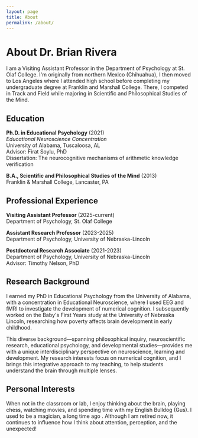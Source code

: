 ```yaml
---
layout: page
title: About
permalink: /about/
---
```


# About Dr. Brian Rivera

I am a Visiting Assistant Professor in the Department of Psychology at St. Olaf College. I'm originally from northern Mexico (Chihuahua), I then moved to Los Angeles where I attended high school before completing my undergraduate degree at Franklin and Marshall College. There, I competed in Track and Field while majoring in Scientific and Philosophical Studies of the Mind.

## Education

**Ph.D. in Educational Psychology** (2021)  
*Educational Neuroscience Concentration*  
University of Alabama, Tuscaloosa, AL  
Advisor: Firat Soylu, PhD  
Dissertation: The neurocognitive mechanisms of arithmetic knowledge verification

**B.A., Scientific and Philosophical Studies of the Mind** (2013)  
Franklin & Marshall College, Lancaster, PA

## Professional Experience

**Visiting Assistant Professor** (2025-current)  
Department of Psychology, St. Olaf College

**Assistant Research Professor** (2023-2025)  
Department of Psychology, University of Nebraska-Lincoln

**Postdoctoral Research Associate** (2021-2023)  
Department of Psychology, University of Nebraska-Lincoln  
Advisor: Timothy Nelson, PhD

## Research Background

I earned my PhD in Educational Psychology from the University of Alabama, with a concentration in Educational Neuroscience, where I used EEG and fMRI to investigate the development of numerical cognition. I subsequently worked on the Baby's First Years study at the University of Nebraska Lincoln, researching how poverty affects brain development in early childhood.

This diverse background—spanning philosophical inquiry, neuroscientific research, educational psychology, and developmental studies—provides me with a unique interdisciplinary perspective on neuroscience, learning and development. My research interests focus on numerical cognition, and I brings this integrative approach to my teaching, to help students understand the brain through multiple lenses.

## Personal Interests

When not in the classroom or lab, I enjoy thinking about the brain, playing chess, watching movies, and spending time with my English Bulldog (Gus). I used to be a magician, a long time ago . Although I am retired now, it continues to influence how I think about attention, perception, and the unexpected!
